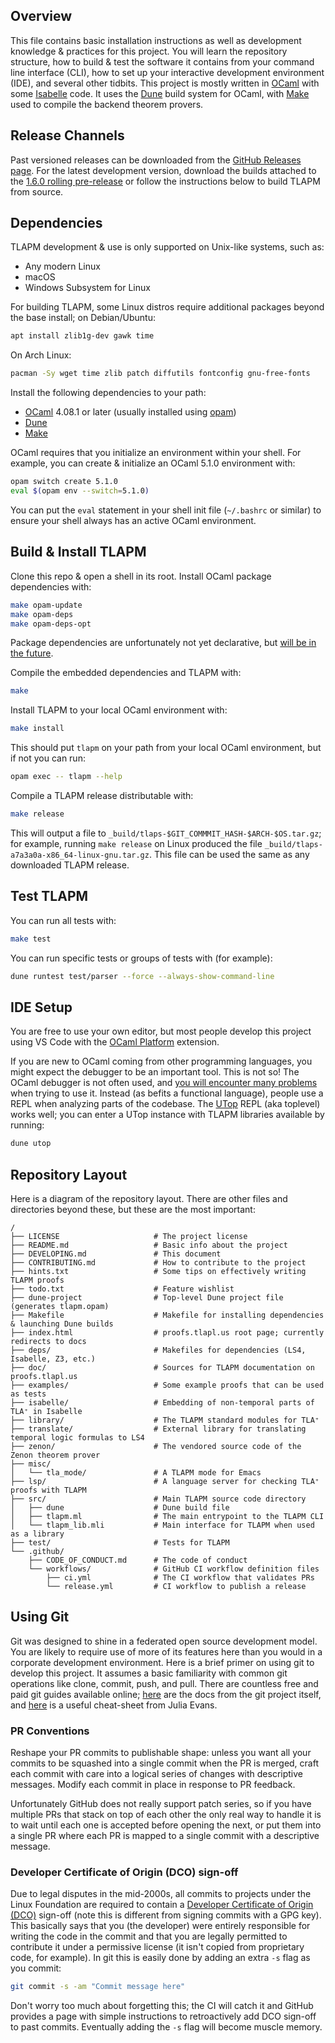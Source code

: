 Overview
--------
This file contains basic installation instructions as well as development knowledge & practices for this project.
You will learn the repository structure, how to build & test the software it contains from your command line interface (CLI), how to set up your interactive development environment (IDE), and several other tidbits.
This project is mostly written in [OCaml](https://ocaml.org/) with some [Isabelle](https://isabelle.in.tum.de/) code.
It uses the [Dune](https://dune.build/) build system for OCaml, with [Make](https://www.gnu.org/software/make/) used to compile the backend theorem provers.

Release Channels
----------------
Past versioned releases can be downloaded from the [GitHub Releases page](https://github.com/tlaplus/tlapm/releases).
For the latest development version, download the builds attached to the [1.6.0 rolling pre-release](https://github.com/tlapm/tlapm/releases/tag/1.6.0-pre) or follow the instructions below to build TLAPM from source.

Dependencies
------------
TLAPM development & use is only supported on Unix-like systems, such as:
* Any modern Linux
* macOS
* Windows Subsystem for Linux

For building TLAPM, some Linux distros require additional packages beyond the base install; on Debian/Ubuntu:
```sh
apt install zlib1g-dev gawk time
```
On Arch Linux:
```sh
pacman -Sy wget time zlib patch diffutils fontconfig gnu-free-fonts
```
Install the following dependencies to your path:
* [OCaml](https://ocaml.org/install) 4.08.1 or later (usually installed using [opam](https://opam.ocaml.org/))
* [Dune](https://dune.build/install)
* [Make](https://www.gnu.org/software/make/)

OCaml requires that you initialize an environment within your shell.
For example, you can create & initialize an OCaml 5.1.0 environment with:
```sh
opam switch create 5.1.0
eval $(opam env --switch=5.1.0)
```
You can put the `eval` statement in your shell init file (`~/.bashrc` or similar) to ensure your shell always has an active OCaml environment.

Build & Install TLAPM
---------------------
Clone this repo & open a shell in its root.
Install OCaml package dependencies with:
```sh
make opam-update
make opam-deps
make opam-deps-opt
```
Package dependencies are unfortunately not yet declarative, but [will be in the future](https://github.com/tlaplus/tlapm/issues/158#issuecomment-2455455589).

Compile the embedded dependencies and TLAPM with:
```sh
make
```
Install TLAPM to your local OCaml environment with:
```sh
make install
```
This should put `tlapm` on your path from your local OCaml environment, but if not you can run:
```sh
opam exec -- tlapm --help
```
Compile a TLAPM release distributable with:
```sh
make release
```
This will output a file to `_build/tlaps-$GIT_COMMMIT_HASH-$ARCH-$OS.tar.gz`; for example, running `make release` on Linux produced the file `_build/tlaps-a7a3a0a-x86_64-linux-gnu.tar.gz`.
This file can be used the same as any downloaded TLAPM release.

Test TLAPM
----------
You can run all tests with:
```sh
make test
```
You can run specific tests or groups of tests with (for example):
```sh
dune runtest test/parser --force --always-show-command-line
```

IDE Setup
---------
You are free to use your own editor, but most people develop this project using VS Code with the [OCaml Platform](https://github.com/ocamllabs/vscode-ocaml-platform) extension.

If you are new to OCaml coming from other programming languages, you might expect the debugger to be an important tool.
This is not so!
The OCaml debugger is not often used, and [you will encounter many problems](https://github.com/tlaplus/tlapm/discussions/143#discussioncomment-10277989) when trying to use it.
Instead (as befits a functional language), people use a REPL when analyzing parts of the codebase.
The [UTop](https://opam.ocaml.org/blog/about-utop/) REPL (aka toplevel) works well; you can enter a UTop instance with TLAPM libraries available by running:
```sh
dune utop
```

Repository Layout
-----------------
Here is a diagram of the repository layout.
There are other files and directories beyond these, but these are the most important:
```
/
├── LICENSE                     # The project license
├── README.md                   # Basic info about the project
├── DEVELOPING.md               # This document
├── CONTRIBUTING.md             # How to contribute to the project
├── hints.txt                   # Some tips on effectively writing TLAPM proofs
├── todo.txt                    # Feature wishlist
├── dune-project                # Top-level Dune project file (generates tlapm.opam)
├── Makefile                    # Makefile for installing dependencies & launching Dune builds
├── index.html                  # proofs.tlapl.us root page; currently redirects to docs
├── deps/                       # Makefiles for dependencies (LS4, Isabelle, Z3, etc.)
├── doc/                        # Sources for TLAPM documentation on proofs.tlapl.us
├── examples/                   # Some example proofs that can be used as tests
├── isabelle/                   # Embedding of non-temporal parts of TLA⁺ in Isabelle
├── library/                    # The TLAPM standard modules for TLA⁺
├── translate/                  # External library for translating temporal logic formulas to LS4
├── zenon/                      # The vendored source code of the Zenon theorem prover
├── misc/
│   └── tla_mode/               # A TLAPM mode for Emacs
├── lsp/                        # A language server for checking TLA⁺ proofs with TLAPM
├── src/                        # Main TLAPM source code directory
│   ├── dune                    # Dune build file
│   ├── tlapm.ml                # The main entrypoint to the TLAPM CLI
│   └── tlapm_lib.mli           # Main interface for TLAPM when used as a library
├── test/                       # Tests for TLAPM
└── .github/
    ├── CODE_OF_CONDUCT.md      # The code of conduct
    └── workflows/              # GitHub CI workflow definition files
        ├── ci.yml              # The CI workflow that validates PRs
        └── release.yml         # CI workflow to publish a release
```

Using Git
---------

Git was designed to shine in a federated open source development model.
You are likely to require use of more of its features here than you would in a corporate development environment.
Here is a brief primer on using git to develop this project.
It assumes a basic familiarity with common git operations like clone, commit, push, and pull.
There are countless free and paid git guides available online; [here](https://www.git-scm.com/doc) are the docs from the git project itself, and [here](https://wizardzines.com/git-cheat-sheet.pdf) is a useful cheat-sheet from Julia Evans.

### PR Conventions

Reshape your PR commits to publishable shape: unless you want all your commits to be squashed into a single commit when the PR is merged, craft each commit with care into a logical series of changes with descriptive messages.
Modify each commit in place in response to PR feedback.

Unfortunately GitHub does not really support patch series, so if you have multiple PRs that stack on top of each other the only real way to handle it is to wait until each one is accepted before opening the next, or put them into a single PR where each PR is mapped to a single commit with a descriptive message.

### Developer Certificate of Origin (DCO) sign-off

Due to legal disputes in the mid-2000s, all commits to projects under the Linux Foundation are required to contain a [Developer Certificate of Origin (DCO)](https://en.wikipedia.org/wiki/Developer_Certificate_of_Origin) sign-off (note this is different from signing commits with a GPG key).
This basically says that you (the developer) were entirely responsible for writing the code in the commit and that you are legally permitted to contribute it under a permissive license (it isn't copied from proprietary code, for example).
In git this is easily done by adding an extra `-s` flag as you commit:
```bash
git commit -s -am "Commit message here"
```
Don't worry too much about forgetting this; the CI will catch it and GitHub provides a page with simple instructions to retroactively add DCO sign-off to past commits.
Eventually adding the `-s` flag will become muscle memory.

